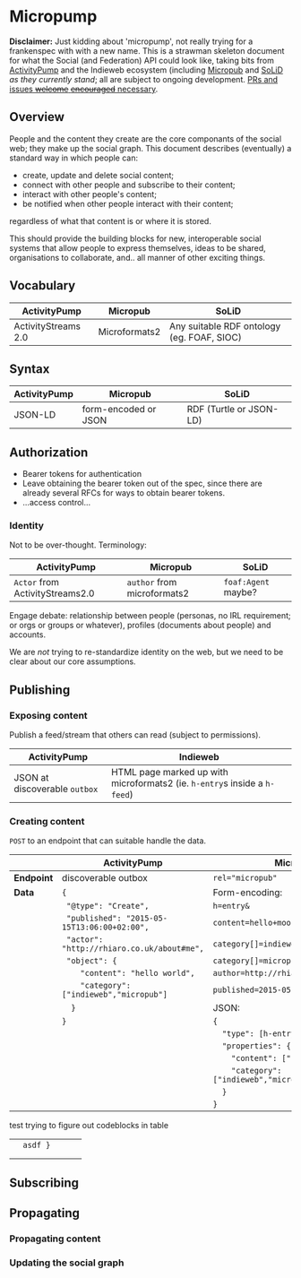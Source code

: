 # Micropump

**Disclaimer:** Just kidding about 'micropump', not really trying for a frankenspec with with a new name. This is a strawman skeleton document for what the Social (and Federation) API could look like, taking bits from [ActivityPump](http://w3c-social.github.io/activitypump/) and the Indieweb ecosystem (including [Micropub](http://indiewebcamp.com/Micropub) and [SoLiD](http://linkeddata.github.io/SoLiD/) *as they currently stand*; all are subject to ongoing development. [PRs and issues ~~welcome~~ ~~encouraged~~ necessary](http://www.ludumdare.com/compo/wp-content/uploads/2013/04/i-have-no-idea-what-im-doing-dog.jpg).

## Overview

People and the content they create are the core componants of the social web; they make up the social graph. This document describes (eventually) a standard way in which people can:

* create, update and delete social content;
* connect with other people and subscribe to their content;
* interact with other people's content;
* be notified when other people interact with their content;

regardless of what that content is or where it is stored.

This should provide the building blocks for new, interoperable social systems that allow people to express themselves, ideas to be shared, organisations to collaborate, and.. all manner of other exciting things.

## Vocabulary

| ActivityPump | Micropub | SoLiD |
| ------------ | -------- | ----- |
| ActivityStreams 2.0 | Microformats2 | Any suitable RDF ontology (eg. FOAF, SIOC) |

## Syntax

| ActivityPump | Micropub | SoLiD |
| ------------ | -------- | ----- |
| JSON-LD | form-encoded or JSON | RDF (Turtle or JSON-LD) |


## Authorization

* Bearer tokens for authentication
* Leave obtaining the bearer token out of the spec, since there are already several RFCs for ways to obtain bearer tokens.
* ...access control...

### Identity

Not to be over-thought. Terminology:

| ActivityPump | Micropub | SoLiD |
| ------------ | -------- | ----- |
| `Actor` from ActivityStreams2.0 | `author` from microformats2 | `foaf:Agent` maybe? |

Engage debate: relationship between people (personas, no IRL requirement; or orgs or groups or whatever), profiles (documents about people) and accounts.

We are *not* trying to re-standardize identity on the web, but we need to be clear about our core assumptions.

## Publishing

### Exposing content

Publish a feed/stream that others can read (subject to permissions).

| ActivityPump | Indieweb |
| ------------ | -------- |
| JSON at discoverable `outbox` | HTML page marked up with microformats2 (ie. `h-entry`s inside a `h-feed`) |

### Creating content

`POST` to an endpoint that can suitable handle the data.

|              | ActivityPump | Micropub |
| ------------ | --------------------------------------------- | -------- |
| **Endpoint** | discoverable outbox                           | `rel="micropub"` |
| **Data**     | `{`                                           | Form-encoding: |
|              | ` "@type": "Create",`                         | `h=entry&` |
|              | ` "published": "2015-05-15T13:06:00+02:00",`  | `content=hello+moon&` |
|              | ` "actor": "http://rhiaro.co.uk/about#me",`   | `category[]=indieweb&` |
|              | ` "object": {`                                | `category[]=micropub&` |
|              | `    "content": "hello world",`               | `author=http://rhiaro.co.uk/about#me&` |
|              | `    "category": ["indieweb","micropub"]`     | `published=2015-05-15T13:06:00+02:00` |
|              | `  }`                                         | JSON: |
|              | `}`                                           | `{` |
|              |                                               | `  "type": [h-entry],` |
|              |                                               | `  "properties": {` |
|              |                                               | `    "content": ["hello world"],` |
|              |                                               | `    "category": ["indieweb","micropub"]` |
|              |                                               | `  }` |
|              |                                               | `}` |

test trying to figure out codeblocks in table

|   |                |   |   |   |
|---|----------------|---|---|---|
|   | ``` asdf } ``` |   |   |   |
|   |                |   |   |   |
|   |                |   |   |   |


## Subscribing

## Propagating

### Propagating content

### Updating the social graph
